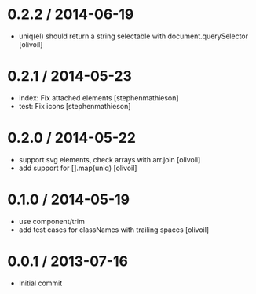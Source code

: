 
0.2.2 / 2014-06-19
==================

 * uniq(el) should return a string selectable with document.querySelector [olivoil]

0.2.1 / 2014-05-23
==================

 * index: Fix attached elements [stephenmathieson]
 * test: Fix icons [stephenmathieson]

0.2.0 / 2014-05-22
==================

 * support svg elements, check arrays with arr.join [olivoil]
 * add support for [].map(uniq) [olivoil]

0.1.0 / 2014-05-19
==================

 * use component/trim
 * add test cases for classNames with trailing spaces [olivoil]

0.0.1 / 2013-07-16
==================

 * Initial commit
